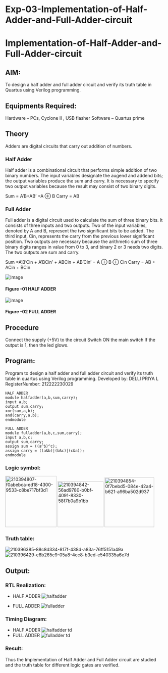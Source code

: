 # Exp-03-Implementation-of-Half-Adder-and-Full-Adder-circuit

# Implementation-of-Half-Adder-and-Full-Adder-circuit
## AIM:
To design a half adder and full adder circuit and verify its truth table in Quartus using Verilog programming.

## Equipments Required:
Hardware – PCs, Cyclone II , USB flasher
Software – Quartus prime

## Theory
Adders are digital circuits that carry out addition of numbers.

### Half Adder
Half adder is a combinational circuit that performs simple addition of two binary numbers. The input variables designate the augend and addend bits; the output variables produce the sum and carry. It is necessary to specify two output variables because the result may consist of two binary digits.

Sum = A’B+AB’ =A ⊕ B Carry = AB

### Full Adder
Full adder is a digital circuit used to calculate the sum of three binary bits. It consists of three inputs and two outputs. Two of the input variables, denoted by A and B, represent the two significant bits to be added. The third input, Cin, represents the carry from the previous lower significant position. Two outputs are necessary because the arithmetic sum of three binary digits ranges in value from 0 to 3, and binary 2 or 3 needs two digits. The two outputs are sum and carry.

Sum =A’B’Cin + A’BCin’ + ABCin + AB’Cin’ = A ⊕ B ⊕ Cin Carry = AB + ACin + BCin

 ![image](https://user-images.githubusercontent.com/36288975/163552156-a13e5a56-c638-4110-97d9-8896907c8d25.png)

#### Figure -01 HALF ADDER 


![image](https://user-images.githubusercontent.com/36288975/163552057-b3547877-6d07-45b4-b7e0-bcfebfad9e1d.png)

#### Figure -02 FULL ADDER 

## Procedure

Connect the supply (+5V) to the circuit
Switch ON the main switch
If the output is 1, then the led glows.

## Program:
Program to design a half adder and full adder circuit and verify its truth table in quartus using Verilog programming.
Developed by: DELLI PRIYA L
RegisterNumber:  212222230029
```
HALF ADDER  
module halfadder(a,b,sum,carry);
input a,b;
output sum,carry;
xor(sum,a,b);
and(carry,a,b);
endmodule 

FULL ADDER  
module fulladder(a,b,c,sum,carry);
input a,b,c;
output sum,carry;
assign sum = ((a^b)^c);
assign carry = ((a&b)|(b&c)|(c&a));
endmodule 
```

### Logic symbol:
<img width="162" alt="210394807-f0abebca-ed18-4300-9533-c8be717bf3d1" src="https://user-images.githubusercontent.com/121166075/232668860-6b465388-17ae-4d48-9f9b-1d2766427f5d.png">  
<img width="145" alt="210394842-56ad9780-b0bf-4091-8330-58f7b0a9b1bb" src="https://user-images.githubusercontent.com/121166075/232668879-024f1fe1-6670-451d-bee6-0d50546e2a14.png">  
<img width="157" alt="210394854-0f7bebd5-084e-42a4-b621-a96ba502d937" src="https://user-images.githubusercontent.com/121166075/232668892-6eb482d7-596a-4f32-8aec-9cd5e5b44cf8.png">  

### Truth table:
![210396385-88c8d334-817f-438d-a83a-76ff5151a49a](https://user-images.githubusercontent.com/121166075/232669011-3bde16b4-2fa2-49a6-81de-9620ebbc054f.jpg)
![210396429-e8b265c9-05a8-4cc8-b3ed-e540335a6e7d](https://user-images.githubusercontent.com/121166075/232669056-21f3e799-a22b-4f43-8ea2-87ed13d58e66.jpg)

## Output:
### RTL Realization:
- HALF ADDER
![halfadder](https://user-images.githubusercontent.com/121166075/232669369-ce0fefff-a819-4efb-bd9b-c3e4df9e32cf.png)

- FULL ADDER
![fulladder](https://user-images.githubusercontent.com/121166075/232669443-e2c2e4fe-d558-4650-9d28-0973fed88a4e.png)

### Timing Diagram:
- HALF ADDER
![halfadder td](https://user-images.githubusercontent.com/121166075/232669622-3d6f7949-71f3-43c8-ba7b-a9a5d681657c.png)
- FULL ADDER
![fulladder td](https://user-images.githubusercontent.com/121166075/232669698-97d41d04-e46c-415f-84e8-7af3377c17ad.png)

### Result:
Thus the Implementation of Half Adder and Full Adder circuit are studied and the truth table for different logic gates are verified.
